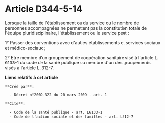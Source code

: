 # Article D344-5-14

Lorsque la taille de l'établissement ou du service ou le nombre de personnes accompagnées ne permettent pas la constitution
totale de l'équipe pluridisciplinaire, l'établissement ou le service peut : 

1° Passer des conventions avec d'autres établissements et services sociaux et médico-sociaux ; 

2° Etre membre d'un groupement de coopération sanitaire visé à l'article L. 6133-1 du code de la santé publique ou membre
d'un des groupements visés à l'article L. 312-7.

**Liens relatifs à cet article**

	**Créé par**:

	  - Décret n°2009-322 du 20 mars 2009 - art. 1

	**Cite**:

	  - Code de la santé publique - art. L6133-1
	  - Code de l'action sociale et des familles - art. L312-7
